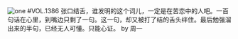 ![one](http://image.wufazhuce.com/Frn1O5Wv7SDxwKzXG1gDRwfuzroG)
#VOL.1386
张口结舌，谁发明的这个词儿，一定是在苦恋中的人吧。一百句话在心里，到嘴边只剩了一句。这一句，却又被打了结的舌头绊住。最后勉强溜出来的半句，已经无人可懂。只能心证。 by 周一